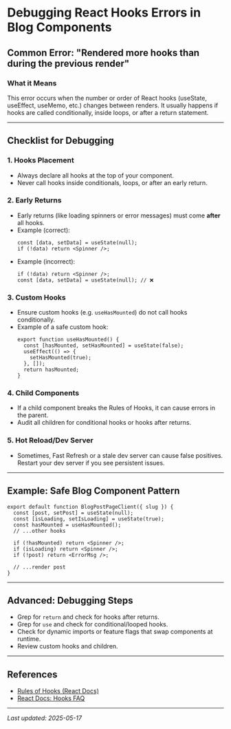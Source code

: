 # Debugging React Hooks Errors in Blog Components

## Common Error: "Rendered more hooks than during the previous render"

### What it Means

This error occurs when the number or order of React hooks (useState, useEffect, useMemo, etc.) changes between renders. It usually happens if hooks are called conditionally, inside loops, or after a return statement.

---

## Checklist for Debugging

### 1. **Hooks Placement**

- Always declare all hooks at the top of your component.
- Never call hooks inside conditionals, loops, or after an early return.

### 2. **Early Returns**

- Early returns (like loading spinners or error messages) must come **after** all hooks.
- Example (correct):
  ```tsx
  const [data, setData] = useState(null);
  if (!data) return <Spinner />;
  ```
- Example (incorrect):
  ```tsx
  if (!data) return <Spinner />;
  const [data, setData] = useState(null); // ❌
  ```

### 3. **Custom Hooks**

- Ensure custom hooks (e.g. `useHasMounted`) do not call hooks conditionally.
- Example of a safe custom hook:
  ```tsx
  export function useHasMounted() {
    const [hasMounted, setHasMounted] = useState(false);
    useEffect(() => {
      setHasMounted(true);
    }, []);
    return hasMounted;
  }
  ```

### 4. **Child Components**

- If a child component breaks the Rules of Hooks, it can cause errors in the parent.
- Audit all children for conditional hooks or hooks after returns.

### 5. **Hot Reload/Dev Server**

- Sometimes, Fast Refresh or a stale dev server can cause false positives. Restart your dev server if you see persistent issues.

---

## Example: Safe Blog Component Pattern

```tsx
export default function BlogPostPageClient({ slug }) {
  const [post, setPost] = useState(null);
  const [isLoading, setIsLoading] = useState(true);
  const hasMounted = useHasMounted();
  // ...other hooks

  if (!hasMounted) return <Spinner />;
  if (isLoading) return <Spinner />;
  if (!post) return <ErrorMsg />;

  // ...render post
}
```

---

## Advanced: Debugging Steps

- Grep for `return` and check for hooks after returns.
- Grep for `use` and check for conditional/looped hooks.
- Check for dynamic imports or feature flags that swap components at runtime.
- Review custom hooks and children.

---

## References

- [Rules of Hooks (React Docs)](https://react.dev/reference/rules/rules-of-hooks)
- [React Docs: Hooks FAQ](https://react.dev/reference/react/hooks#hooks-faq)

---

_Last updated: 2025-05-17_
